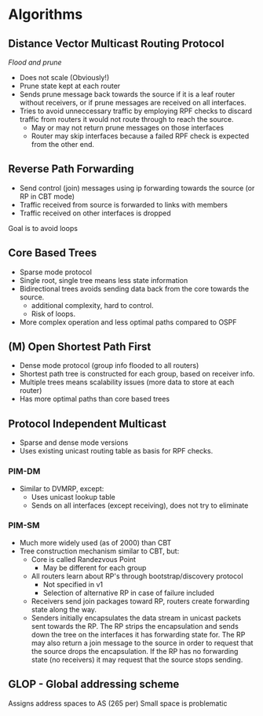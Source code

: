 # Algorithms

## Distance Vector Multicast Routing Protocol

*Flood and prune*

- Does not scale (Obviously!)
- Prune state kept at each router
- Sends prune message back towards the source if it is a leaf router without
  receivers, or if prune messages are received on all interfaces.
- Tries to avoid unneccessary traffic by employing RPF checks to discard
  traffic from routers it would not route through to reach the source.
    - May or may not return prune messages on those interfaces
    - Router may skip interfaces because a failed RPF check is expected
      from the other end.

## Reverse Path Forwarding

- Send control (join) messages using ip forwarding towards the source (or RP in CBT mode)
- Traffic received from source is forwarded to links with members
- Traffic received on other interfaces is dropped

Goal is to avoid loops


## Core Based Trees

- Sparse mode protocol
- Single root, single tree means less state information
- Bidirectional trees avoids sending data back from the core towards the source.
    - additional complexity, hard to control.
    - Risk of loops.
- More complex operation and less optimal paths compared to OSPF


## (M) Open Shortest Path First

- Dense mode protocol (group info flooded to all routers)
- Shortest path tree is constructed for each group, based on receiver info.
- Multiple trees means scalability issues (more data to store at each router)
- Has more optimal paths than core based trees


## Protocol Independent Multicast

- Sparse and dense mode versions
- Uses existing unicast routing table as basis for RPF checks.

### PIM-DM

- Similar to DVMRP, except:
    - Uses unicast lookup table
    - Sends on all interfaces (except receiving), does not try to eliminate

### PIM-SM

- Much more widely used (as of 2000) than CBT
- Tree construction mechanism similar to CBT, but:
    - Core is called Randezvous Point
        - May be different for each group
    - All routers learn about RP's through bootstrap/discovery protocol
        - Not specified in v1
        - Selection of alternative RP in case of failure included
    - Receivers send join packages toward RP, routers create forwarding
      state along the way.
    - Senders initially encapsulates the data stream in unicast packets sent
      towards the RP.
      The RP strips the encapsulation and sends down the tree on the interfaces
      it has forwarding state for.
      The RP may also return a join message to the source in order to request
      that the source drops the encapsulation.
      If the RP has no forwarding state (no receivers) it may request that the
      source stops sending.


## GLOP - Global addressing scheme

Assigns address spaces to AS (265 per)
Small space is problematic

